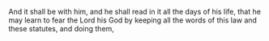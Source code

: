 And it shall be with him, and he shall read in it all the days of his life, that he may learn to fear the Lord his God by keeping all the words of this law and these statutes, and doing them,

